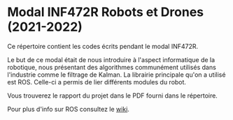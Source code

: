 # Modal INF472R Robots et Drones (2021-2022)

Ce répertoire contient les codes écrits pendant le modal INF472R.

Le but de ce modal était de nous introduire à l'aspect informatique de la robotique, nous présentant des algorithmes communément utilisés dans l'industrie comme le filtrage de Kalman.
La librairie principale qu'on a utilisé est ROS. Celle-ci a permis de lier différents modules du robot.

Vous trouverez le rapport du projet dans le PDF fourni dans le répertoire.

Pour plus d'info sur ROS consultez le [wiki](http://wiki.ros.org/Documentation).
